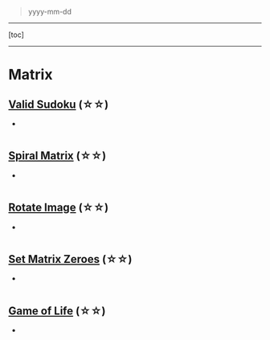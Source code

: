 > yyyy-mm-dd

---

[toc]

---

# Matrix

## [Valid Sudoku](https://leetcode.com/problems/valid-sudoku)  (☆☆) ͏

- 

```python

```

## [Spiral Matrix](https://leetcode.com/problems/spiral-matrix)  (☆☆) ͏

- 

```python

```

## [Rotate Image](https://leetcode.com/problems/rotate-image)  (☆☆) ͏

- 

```python

```

## [Set Matrix Zeroes](https://leetcode.com/problems/set-matrix-zeroes)  (☆☆) ͏

- 

```python

```

## [Game of Life](https://leetcode.com/problems/game-of-life)  (☆☆) ͏

- 

```python

```


